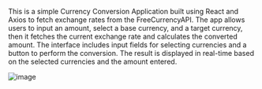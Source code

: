 This is a simple Currency Conversion Application built using React and Axios to fetch exchange rates from the FreeCurrencyAPI. The app allows users to input an amount, select a base currency, and a target currency, then it fetches the current exchange rate and calculates the converted amount. The interface includes input fields for selecting currencies and a button to perform the conversion. The result is displayed in real-time based on the selected currencies and the amount entered.

![image](https://github.com/user-attachments/assets/7caf7eac-1e9e-47e2-9dc8-35439459c349)
